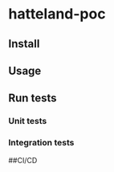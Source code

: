 # hatteland-poc

## Install

## Usage

## Run tests

### Unit tests

### Integration tests

##CI/CD
